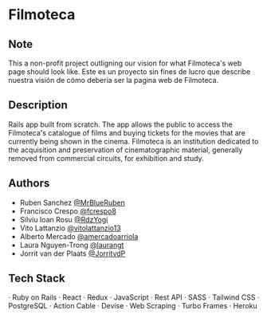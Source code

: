 # Filmoteca

## Note

This a non-profit project outligning our vision for what Filmoteca's web page should look like.
Este es un proyecto sin fines de lucro que describe nuestra visión de cómo debería ser la pagina web de Filmoteca.

## Description

Rails app built from scratch. The app allows the public to access the Filmoteca's catalogue of films and buying tickets for the movies that are currently being shown in the cinema.
Filmoteca is an institution dedicated to the acquisition and preservation of cinematographic material, generally removed from commercial circuits, for exhibition and study.


<!-- ## Live

https://www.tvtalk.me/ -->

## Authors

- Ruben Sanchez [@MrBlueRuben](https://www.github.com/MrBlueRuben)
- Francisco Crespo [@fcrespo8](https://www.github.com/fcrespo8)
- Silviu Ioan Rosu [@RdzYogi](https://www.github.com/RdzYogi)
- Vito Lattanzio [@vitolattanzio13](https://www.github.com/vitolattanzio13)
- Alberto Mercado [@amercadoarriola](https://www.github.com/amercadoarriola)
- Laura Nguyen-Trong [@laurangt](https://www.github.com/laurangt)
- Jorrit van der Plaats [@JorritvdP](https://www.github.com/JorritvdP)

## Tech Stack

· Ruby on Rails
· React
· Redux
· JavaScript
· Rest API
· SASS
· Tailwind CSS
· PostgreSQL
· Action Cable
· Devise
· Web Scraping
· Turbo Frames
· Heroku
